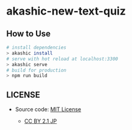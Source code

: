 # akashic-new-text-quiz

## How to Use
``` bash
# install dependencies
> akashic install
# serve with hot reload at localhost:3300
> akashic serve
# build for production
> npm run build
```

## LICENSE

- Source code: [MIT License](./LICENSE)

    - [CC BY 2.1 JP](https://creativecommons.org/licenses/by/2.1/jp/)